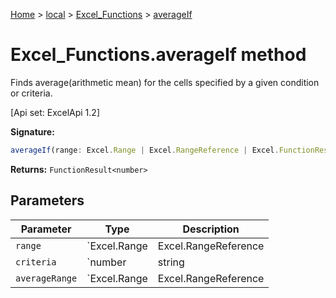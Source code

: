 [Home](./index) &gt; [local](local.md) &gt; [Excel\_Functions](local.excel_functions.md) &gt; [averageIf](local.excel_functions.averageif.md)

# Excel\_Functions.averageIf method

Finds average(arithmetic mean) for the cells specified by a given condition or criteria. 

 \[Api set: ExcelApi 1.2\]

**Signature:**
```javascript
averageIf(range: Excel.Range | Excel.RangeReference | Excel.FunctionResult<any>, criteria: number | string | boolean | Excel.Range | Excel.RangeReference | Excel.FunctionResult<any>, averageRange?: Excel.Range | Excel.RangeReference | Excel.FunctionResult<any>): FunctionResult<number>;
```
**Returns:** `FunctionResult<number>`

## Parameters

|  Parameter | Type | Description |
|  --- | --- | --- |
|  `range` | `Excel.Range | Excel.RangeReference | Excel.FunctionResult<any>` |  |
|  `criteria` | `number | string | boolean | Excel.Range | Excel.RangeReference | Excel.FunctionResult<any>` |  |
|  `averageRange` | `Excel.Range | Excel.RangeReference | Excel.FunctionResult<any>` |  |

